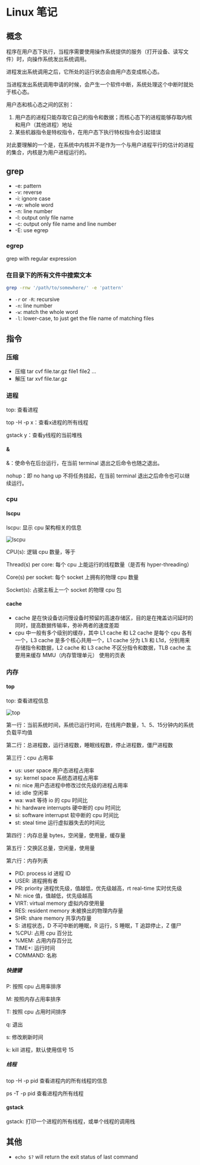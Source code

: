 # Linux 笔记

## 概念

程序在用户态下执行，当程序需要使用操作系统提供的服务（打开设备、读写文件）时，向操作系统发出系统调用。

进程发出系统调用之后，它所处的运行状态会由用户态变成核心态。

当进程发出系统调用申请的时候，会产生一个软件中断，系统处理这个中断时就处于核心态。

用户态和核心态之间的区别：

1. 用户态的进程只能存取它自己的指令和数据；而核心态下的进程能够存取内核和用户（其他进程）地址
2. 某些机器指令是特权指令，在用户态下执行特权指令会引起错误

对此要理解的一个是，在系统中内核并不是作为一个与用户进程平行的估计的进程的集合，内核是为用户进程运行的。



## grep

- -e: pattern
- -v: reverse
- -i: ignore case
- -w: whole word
- -n: line number
- -l: output only file name
- -c: output only file name and line number
- -E: use egrep

### egrep

grep with regular expression

### 在目录下的所有文件中搜索文本

```sh
grep -rnw '/path/to/somewhere/' -e 'pattern'
```

- `-r` or `-R`: recursive
- `-n`: line number
- `-w`: match the whole word
- `-l`: lower-case, to just get the file name of matching files

## 指令

### 压缩

- 压缩 tar cvf file.tar.gz file1 file2 ...
- 解压 tar xvf file.tar.gz

### 进程

top: 查看进程

top -H -p x：查看x进程的所有线程

gstack y：查看y线程的当前堆栈

#### &

&：使命令在后台运行，在当前 terminal 退出之后命令也随之退出。

nohup：即 no hang up 不将任务挂起，在当前 terminal 退出之后命令也可以继续运行。



### cpu

#### lscpu

lscpu: 显示 cpu 架构相关的信息

![lscpu](https://raw.githubusercontent.com/ZintrulCre/warehouse/master/resource/linux/lscpu.png)

CPU(s): 逻辑 cpu 数量，等于

Thread(s) per core: 每个 cpu 上能运行的线程数量（是否有 hyper-threading）

Core(s) per socket: 每个 socket 上拥有的物理 cpu 数量

Socket(s): 占据主板上一个 socket 的物理 cpu 包

#### cache

- cache 是在快设备访问慢设备时预留的高速存储区，目的是在掩盖访问延时的同时，提高数据传输率，弥补两者的速度差距
- cpu 中一般有多个级别的缓存，其中 L1 cache 和 L2 cache 是每个 cpu 各有一个，L3 cache 是多个核心共用一个，L1 cache 分为 L1i 和 L1d，分别用来存储指令和数据，L2 cache 和 L3 cache 不区分指令和数据，TLB cache 主要用来缓存 MMU（内存管理单元） 使用的页表



### 内存

#### top

top: 查看进程信息

![top](https://raw.githubusercontent.com/ZintrulCre/warehouse/master/resource/linux/top.png)

第一行：当前系统时间，系统已运行时间，在线用户数量，1、5、15分钟内的系统负载平均值

第二行：总进程数，运行进程数，睡眠线程数，停止进程数，僵尸进程数

第三行：cpu 占用率

- us: user space 用户态进程占用率
- sy: kernel space 系统态进程占用率
- ni: nice 用户态进程中修改过优先级的进程占用率
- id: idle 空闲率
- wa:  wait 等待 io 的 cpu 时间比
- hi: hardware interrupts 硬中断的 cpu 时间比
- si: software interrupst 软中断的 cpu 时间比
- st: steal time 运行虚拟器失去的时间比

第四行：内存总量 bytes，空闲量，使用量，缓存量

第五行：交换区总量，空闲量，使用量

第六行：内存列表

- PID: process id 进程 ID
- USER: 进程拥有者
- PR: priority 进程优先级，值越低，优先级越高，rt real-time 实时优先级
- NI: nice 值，值越低，优先级越高
- VIRT: virtual memory 虚拟内存使用量
- RES: resident memory 未被换出的物理内存量
- SHR: share memory 共享内存量
- S: 进程状态，D 不可中断的睡眠，R 运行，S 睡眠，T 追踪停止，Z 僵尸
- %CPU: 占用 cpu 百分比
- %MEM: 占用内存百分比
- TIME+: 运行时间
- COMMAND: 名称

##### 快捷键

P: 按照 cpu 占用率排序

M: 按照内存占用率排序

T: 按照 cpu 占用时间排序

q: 退出

s: 修改刷新时间

k: kill 进程，默认使用信号 15

##### 线程

top -H -p pid 查看进程内的所有线程的信息

ps -T -p pid 查看进程内所有线程

#### gstack

gstack: 打印一个进程的所有线程，或单个线程的调用栈



## 其他

- `echo $?` will return the exit status of last command